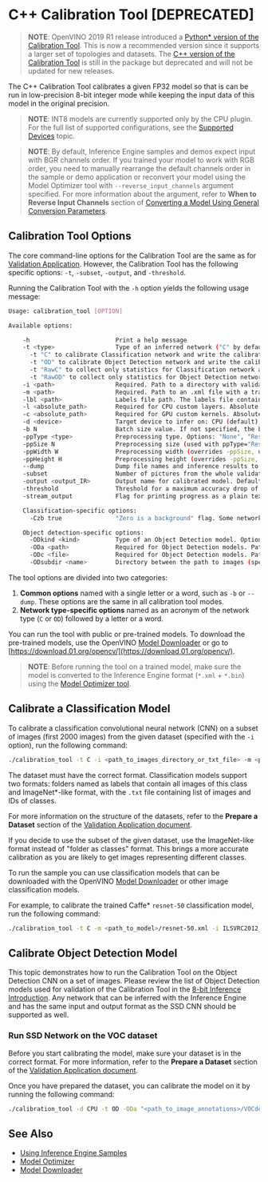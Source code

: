 # C++ Calibration Tool [DEPRECATED]

> **NOTE**: OpenVINO 2019 R1 release introduced a [Python\* version of the Calibration Tool](./inference-engine/tools/calibration_tool/README.md). This is now a recommended version since it supports a larger set of topologies and datasets. The [C++ version of the Calibration Tool](./inference-engine/samples/calibration_tool/README.md) is still in the package but deprecated and will not be updated for new releases.

The C++ Calibration Tool calibrates a given FP32 model so that is can be run in low-precision 8-bit integer
mode while keeping the input data of this model in the original precision.

> **NOTE**: INT8 models are currently supported only by the CPU plugin. For the full list of supported configurations, see the [Supported Devices](./docs/IE_DG/supported_plugins/Supported_Devices.md) topic.

> **NOTE**: By default, Inference Engine samples and demos expect input with BGR channels order. If you trained your model to work with RGB order, you need to manually rearrange the default channels order in the sample or demo application or reconvert your model using the Model Optimizer tool with `--reverse_input_channels` argument specified. For more information about the argument, refer to **When to Reverse Input Channels** section of [Converting a Model Using General Conversion Parameters](./docs/MO_DG/prepare_model/convert_model/Converting_Model_General.md).

## Calibration Tool Options

The core command-line options for the Calibration Tool are the same as for
[Validation Application](./inference-engine/samples/validation_app/README.md). However, the Calibration Tool has the following specific options: `-t`, `-subset`, `-output`, and `-threshold`.

Running the Calibration Tool with the `-h` option yields the following usage message:
```sh  
Usage: calibration_tool [OPTION]

Available options:

    -h                        Print a help message
    -t <type>                 Type of an inferred network ("C" by default)
      -t "C" to calibrate Classification network and write the calibrated network to IR
      -t "OD" to calibrate Object Detection network and write the calibrated network to IR
      -t "RawC" to collect only statistics for Classification network and write statistics to IR. With this option, a model is not calibrated. For calibration and statisctics collection, use "-t C" instead.
      -t "RawOD" to collect only statistics for Object Detection network and write statistics to IR. With this option, a model is not calibrated. For calibration and statisctics collection, use "-t OD" instead
    -i <path>                 Required. Path to a directory with validation images. For Classification models, the directory must contain folders named as labels with images inside or a .txt file with a list of images. For Object Detection models, the dataset must be in VOC format.
    -m <path>                 Required. Path to an .xml file with a trained model, including model name and extension.
    -lbl <path>               Labels file path. The labels file contains names of the dataset classes
    -l <absolute_path>        Required for CPU custom layers. Absolute path to a shared library with the kernel implementations.
    -c <absolute_path>        Required for GPU custom kernels. Absolute path to an .xml file with the kernel descriptions.
    -d <device>               Target device to infer on: CPU (default), GPU, FPGA, HDDL or MYRIAD. The application looks for a suitable plugin for the specified device.
    -b N                      Batch size value. If not specified, the batch size value is taken from IR
    -ppType <type>            Preprocessing type. Options: "None", "Resize", "ResizeCrop"
    -ppSize N                 Preprocessing size (used with ppType="ResizeCrop")
    -ppWidth W                Preprocessing width (overrides -ppSize, used with ppType="ResizeCrop")
    -ppHeight H               Preprocessing height (overrides -ppSize, used with ppType="ResizeCrop")
    --dump                    Dump file names and inference results to a .csv file
    -subset                   Number of pictures from the whole validation set tocreate the calibration dataset. Default value is 0, which stands forthe whole provided dataset
    -output <output_IR>       Output name for calibrated model. Default is <original_model_name>_i8.xml|bin
    -threshold                Threshold for a maximum accuracy drop of quantized model. Must be an integer number (percents) without a percent sign. Default value is 1, which stands for accepted accuracy drop in 1%
    -stream_output            Flag for printing progress as a plain text.When used, interactive progress bar is replaced with multiline output

    Classification-specific options:
      -Czb true               "Zero is a background" flag. Some networks are trained with a modified dataset where the class IDs  are enumerated from 1, but 0 is an undefined "background" class (which is never detected)

    Object detection-specific options:
      -ODkind <kind>          Type of an Object Detection model. Options: SSD
      -ODa <path>             Required for Object Detection models. Path to a directory containing an .xml file with annotations for images.
      -ODc <file>             Required for Object Detection models. Path to a file with a list of classes
      -ODsubdir <name>        Directory between the path to images (specified with -i) and image name (specified in the .xml file). For VOC2007 dataset, use JPEGImages.
```

The tool options are divided into two categories:
1. **Common options** named with a single letter or a word, such as <code>-b</code> or <code>--dump</code>.
   These options are the same in all calibration tool modes.
2. **Network type-specific options** named as an acronym of the network type (<code>C</code> or <code>OD</code>)
   followed by a letter or a word.

You can run the tool with public or pre-trained models. To download the pre-trained models, use the OpenVINO [Model Downloader](https://github.com/opencv/open_model_zoo/tree/2018/model_downloader) or go to [https://download.01.org/opencv/](https://download.01.org/opencv/).

> **NOTE**: Before running the tool on a trained model, make sure the model is converted to the Inference Engine format (`*.xml` + `*.bin`) using the [Model Optimizer tool](./docs/MO_DG/Deep_Learning_Model_Optimizer_DevGuide.md).

## Calibrate a Classification Model

To calibrate a classification convolutional neural network (CNN)
on a subset of images (first 2000 images) from the given dataset (specified with the `-i` option), run the following command:

```bash
./calibration_tool -t C -i <path_to_images_directory_or_txt_file> -m <path_to_classification_model>/<model_name>.xml -d <CPU|GPU> -subset 2000
```

The dataset must have the correct format. Classification models support two formats: folders
named as labels that contain all images of this class and ImageNet*-like format, with the
`.txt` file containing list of images and IDs of classes.

For more information on the structure of the datasets, refer to the **Prepare a Dataset** section of the
[Validation Application document](./inference-engine/samples/validation_app/README.md).

If you decide to use the subset of the given dataset, use the ImageNet-like format
instead of "folder as classes" format. This brings a more accurate calibration as you are likely to get images
representing different classes.

To run the sample you can use classification models that can be downloaded with the OpenVINO [Model Downloader](https://github.com/opencv/open_model_zoo/tree/2018/model_downloader) or other image classification models.

For example, to calibrate the trained Caffe\* `resnet-50` classification model, run the following command:

```bash
./calibration_tool -t C -m <path_to_model>/resnet-50.xml -i ILSVRC2012_val.txt -Czb false -ppType "ResizeCrop" -ppSize 342 -b 1 -d CPU -subset 2000
```

## Calibrate Object Detection Model

This topic demonstrates how to run the Calibration Tool on the Object Detection CNN on a set of images. Please
review the list of Object Detection models used for validation of the Calibration Tool
in the [8-bit Inference Introduction](./docs/IE_DG/Int8Inference.md).
Any network that can be inferred with the Inference Engine and has the same input and output
format as the SSD CNN should be supported as well.

### Run SSD Network on the VOC dataset

Before you start calibrating the model, make sure your dataset is in the correct format. For more information,
refer to the **Prepare a Dataset** section of the
[Validation Application document](./inference-engine/samples/validation_app/README.md).

Once you have prepared the dataset, you can calibrate the model on it by running the following command:
```bash
./calibration_tool -d CPU -t OD -ODa "<path_to_image_annotations>/VOCdevkit/VOC2007/Annotations" -i "<path_to_image_directory>/VOCdevkit" -m "<path_to_model>/vgg_voc0712_ssd_300x300.xml" -ODc "<path_to_classes_list>/VOC_SSD_Classes.txt" -ODsubdir JPEGImages -subset 500
```

## See Also

* [Using Inference Engine Samples](./docs/IE_DG/Samples_Overview.md)
* [Model Optimizer](./docs/MO_DG/Deep_Learning_Model_Optimizer_DevGuide.md)
* [Model Downloader](https://github.com/opencv/open_model_zoo/tree/2018/model_downloader)
